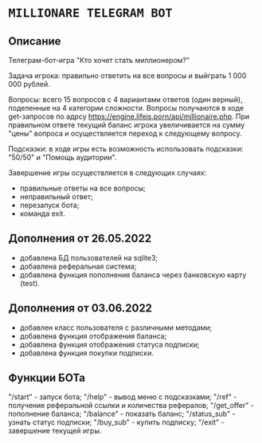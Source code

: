 # `MILLIONARE TELEGRAM BOT`

## Описание
 Телеграм-бот-игра "Кто хочет стать миллионером?"
 
 Задача игрока: правильно ответить на все вопросы и выйграть 1 000 000 рублей. 
 
 Вопросы: всего 15 вопросов с 4 вариантами ответов (один верный), поделенные на 4
категории сложности. Вопросы получаются в ходе get-запросов по адрсу https://engine.lifeis.porn/api/millionaire.php.
При правильном ответе текущий баланс игрока увеличивается на сумму "цены" вопроса и осуществляется переход к следующему вопросу.
 
 Подсказки: в ходе игры есть возможность использовать подсказки: "50/50" и "Помощь аудитории". 

 Завершение игры осуществляется в следующих случаях:
- правильные ответы на все вопросы;
- неправильный ответ;
- перезапуск бота;
- команда exit.

## Дополнения от 26.05.2022
 - добавлена БД пользователей на sqlite3;
 - добавлена реферальная система;
 - добавлена функция пополнения баланса через банковскую карту (test).
 
 ## Дополнения от 03.06.2022
  - добавлен класс пользователя с различными методами;
  - добавлена функция отображения баланса;
  - добавлена функция отображения статуса подписки;
  - добавлена функция покупки подписки. 
 
## Функции БОТа
 "/start" - запуск бота;
 "/help" - вывод меню с подсказками;
 "/ref" - получение реферальной ссылки и количества рефералов;
 "/get_offer" - пополнение баланса;
 "/balance" - показать баланс;
 "/status_sub" - узнать статус подписки;
 "/buy_sub" - купить подписку;
 "/exit" - завершение текущей игры.

 
 
